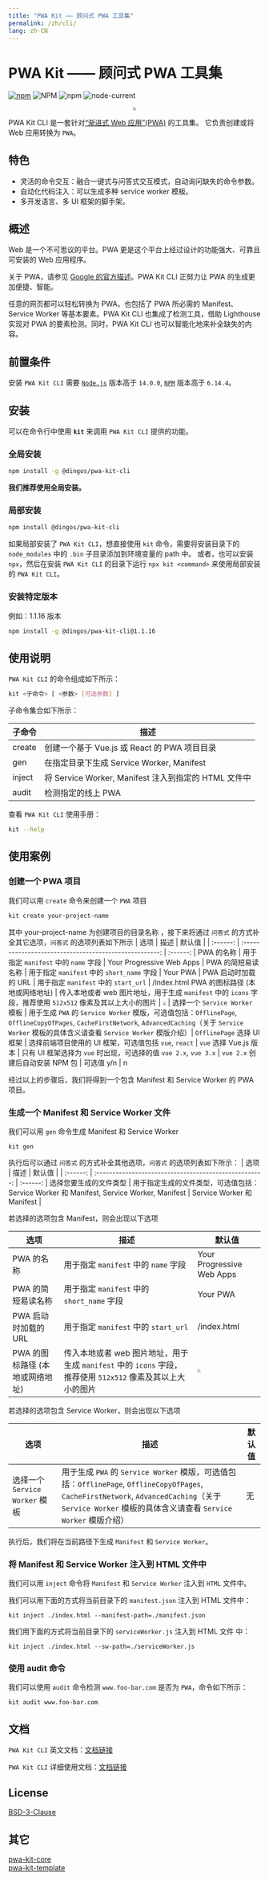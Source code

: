 ```yaml
---
title: "PWA Kit —— 顾问式 PWA 工具集"
permalink: /zh/cli/
lang: zh-CN
---
```


# PWA Kit —— 顾问式 PWA 工具集

[![npm](https://img.shields.io/npm/v/@dingos/pwa-kit-cli)](https://www.npmjs.com/package/@dingos/pwa-kit-cli)
![NPM](https://img.shields.io/npm/l/@dingos/pwa-kit-cli)
![npm](https://img.shields.io/npm/dt/@dingos/pwa-kit-cli)
![node-current](https://img.shields.io/badge/node-%3E=14.0.0-green)

<div align=center>
<img src="https://chinapwa.github.io/assets/images/icon.png" style="zoom: 40%">
</div>

PWA Kit CLI 是一套针对[“渐进式 Web 应用”(PWA)](https://web.dev/what-are-pwas/) 的工具集。
它负责创建或将 Web 应用转换为 `PWA`。

## 特色

- 灵活的命令交互：融合一键式与问答式交互模式，自动询问缺失的命令参数。
- 自动化代码注入：可以生成多种 service worker 模板。
- 多开发语言、多 UI 框架的脚手架。

## 概述

Web 是一个不可思议的平台。PWA 更是这个平台上经过设计的功能强大、可靠且可安装的 Web 应用程序。

关于 PWA，请参见 [Google 的官方描述](https://web.dev/progressive-web-apps/)。PWA Kit CLI 正努力让 PWA 的生成更加便捷、智能。

任意的网页都可以轻松转换为 PWA，也包括了 PWA 所必需的 Manifest、Service Worker 等基本要素。PWA Kit CLI 也集成了检测工具，借助 Lighthouse 实现对 PWA 的要素检测。同时，PWA Kit CLI 也可以智能化地来补全缺失的内容。

## 前置条件

安装 `PWA Kit CLI` 需要 [`Node.js`](https://nodejs.org/en/download/releases/#ref-1) 版本高于 `14.0.0`, [`NPM`](https://www.npmjs.com/package/npm) 版本高于 `6.14.4`。

## 安装

可以在命令行中使用 **`kit`** 来调用 `PWA Kit CLI` 提供的功能。

### 全局安装

```bash
npm install -g @dingos/pwa-kit-cli
```

**我们推荐使用全局安装。**

### 局部安装

```bash
npm install @dingos/pwa-kit-cli
```

如果局部安装了 `PWA Kit CLI`，想直接使用 `kit` 命令，需要将安装目录下的 `node_modules` 中的 `.bin` 子目录添加到环境变量的 path 中。
或者，也可以安装 `npx`，然后在安装 `PWA Kit CLI` 的目录下运行 `npx kit <command>` 来使用局部安装的 `PWA Kit CLI`。

### 安装特定版本

例如：1.1.16 版本

```bash
npm install -g @dingos/pwa-kit-cli@1.1.16
```

## 使用说明

`PWA Kit CLI` 的命令组成如下所示：

```bash
kit <子命令> [ <参数> [可选参数] ]
```

子命令集合如下所示：

| 子命令 | 描述                                                 |
| ------ | ---------------------------------------------------- |
| create | 创建一个基于 Vue.js 或 React 的 PWA 项目目录         |
| gen    | 在指定目录下生成 Service Worker, Manifest            |
| inject | 将 Service Worker, Manifest 注入到指定的 HTML 文件中 |
| audit  | 检测指定的线上 PWA                                   |

查看 `PWA Kit CLI` 使用手册：

```bash
kit --help
```

## 使用案例

### 创建一个 PWA 项目

我们可以用 `create` 命令来创建一个 `PWA` 项目

```bash
kit create your-project-name
```

其中 your-project-name 为创建项目的目录名称 ，接下来将通过 `问答式` 的方式补全其它选项，`问答式` 的选项列表如下所示
| 选项 | 描述 | 默认值 |
| :------: | :----------------------------------------------------: | :------: |
PWA 的名称 | 用于指定 `manifest` 中的 `name` 字段 | Your Progressive Web Apps |
PWA 的简短易读名称 | 用于指定 `manifest` 中的 `short_name` 字段 | Your PWA |
PWA 启动时加载的 URL | 用于指定 `manifest` 中的 `start_url` | /index.html
PWA 的图标路径 (本地或网络地址) | 传入本地或者 web 图片地址，用于生成 `manifest` 中的 `icons` 字段，推荐使用 `512x512` 像素及其以上大小的图片 | <img src="/assets/images/icon.png" style="zoom:40%"> |
选择一个 `Service Worker` 模板 | 用于生成 `PWA` 的 `Service Worker` 模版，可选值包括：`OfflinePage`, `OfflineCopyOfPages`, `CacheFirstNetwork`, `AdvancedCaching`（关于 `Service Worker` 模板的具体含义请查看 `Service Worker` 模版介绍）| `OfflinePage`
选择 UI 框架 | 选择前端项目使用的 UI 框架，可选值包括 `vue`, `react` | `vue`
选择 Vue.js 版本 | 只有 UI 框架选择为 `vue` 时出现，可选择的值 `vue 2.x`, `vue 3.x` | `vue 2.x`
创建后自动安装 NPM 包 | 可选值 y/n | n

经过以上的步骤后，我们将得到一个包含 Manifest 和 Service Worker 的 PWA 项目。

### 生成一个 Manifest 和 Service Worker 文件

我们可以用 `gen` 命令生成 Manifest 和 Service Worker

```
kit gen
```

执行后可以通过 `问答式` 的方式补全其他选项，`问答式` 的选项列表如下所示：
| 选项 | 描述 | 默认值 |
| :------: | :----------------------------------------------------: | :------: |
选择您要生成的文件类型 | 用于指定生成的文件类型，可选值包括：Service Worker 和 Manifest, Service Worker, Manifest | Service Worker 和 Manifest |

若选择的选项包含 Manifest，则会出现以下选项

| 选项                            | 描述                                                                                                        | 默认值                                               |
| ------------------------------- | ----------------------------------------------------------------------------------------------------------- | ---------------------------------------------------- |
| PWA 的名称                      | 用于指定 `manifest` 中的 `name` 字段                                                                        | Your Progressive Web Apps                            |
| PWA 的简短易读名称              | 用于指定 `manifest` 中的 `short_name` 字段                                                                  | Your PWA                                             |
| PWA 启动时加载的 URL            | 用于指定 `manifest` 中的 `start_url`                                                                        | /index.html                                          |
| PWA 的图标路径 (本地或网络地址) | 传入本地或者 web 图片地址，用于生成 `manifest` 中的 `icons` 字段，推荐使用 `512x512` 像素及其以上大小的图片 | <img src="/assets/images/icon.png" style="zoom:40%"> |

若选择的选项包含 Service Worker，则会出现以下选项

| 选项                           | 描述                                                                                                                                                                                                     | 默认值 |
| ------------------------------ | -------------------------------------------------------------------------------------------------------------------------------------------------------------------------------------------------------- | ------ |
| 选择一个 `Service Worker` 模板 | 用于生成 `PWA` 的 `Service Worker` 模版，可选值包括：`OfflinePage`, `OfflineCopyOfPages`, `CacheFirstNetwork`, `AdvancedCaching`（关于 `Service Worker` 模板的具体含义请查看 `Service Worker` 模版介绍） | 无     |

执行后，我们将在当前路径下生成 `Manifest` 和 `Service Worker`。

### 将 Manifest 和 Service Worker 注入到 HTML 文件中

我们可以用 `inject` 命令将 `Manifest` 和 `Service Worker` 注入到 `HTML` 文件中。

我们可以用下面的方式将当前目录下的 `manifest.json` 注入到 HTML 文件中：

```
kit inject ./index.html --manifest-path=./manifest.json
```

我们用下面的方式将当前目录下的 `serviceWorker.js` 注入到 HTML 文件 中：

```
kit inject ./index.html --sw-path=./serviceWorker.js
```

### 使用 audit 命令

我们可以使用 `audit` 命令检测 `www.foo-bar.com` 是否为 `PWA`，命令如下所示：

```
kit audit www.foo-bar.com
```

## 文档

`PWA Kit CLI` 英文文档：[文档链接](https://chinapwa.github.io/en/cli/)

`PWA Kit CLI` 详细使用文档：[文档链接](https://chinapwa.github.io/zh/cli/usage)

## License

[BSD-3-Clause](https://opensource.org/licenses/BSD-3-Clause)

## 其它

[pwa-kit-core](https://www.npmjs.com/package/@dingos/pwa-kit-core)  
[pwa-kit-template](https://www.npmjs.com/package/@dingos/pwa-kit-template)
 